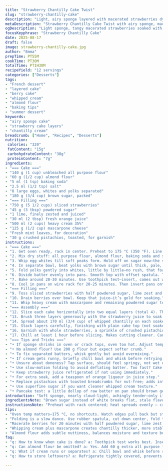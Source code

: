 ```yaml
---
title: "Strawberry Chantilly Cake Twist"
slug: "strawberry-chantilly-cake"
description: "Light, airy sponge layered with macerated strawberries dyed slightly with orange zest. Chantilly whipped cream thickened with mascarpone provides lush texture. Lemon replaced by lime for sharper tang. Brown sugar swaps in to deepen crumb flavor. Garnish with fresh mint leaves and crushed pistachios for crunch; skip thyme. Egg whites separated for firmer sponge lift. Baking time tweaked; tactile test key to avoid dry edges. Maceration juice used both for soaking and glaze. Quick syrup on standby prevents dryness. Ideal for those who want airy cake but crave texture variations. No leavening powder but fine almond flour adds subtle crumb nuttiness. The contrast of creamy, tart, fruity, nutty layers plays well on the palate."
metaDescription: "Strawberry Chantilly Cake Twist with airy sponge, macerated berries, mascarpone cream, crisp pistachios, fresh mint. Sharp lime zest brightens rich layers."
ogDescription: "Light sponge, tangy macerated strawberries soaked with lime juice. Mascarpone chantilly whipped thick, pistachios toasted for crunch. Sharp, fruity, nutty layers."
focusKeyphrase: "Strawberry Chantilly Cake"
date: 2025-08-17
draft: false
image: strawberry-chantilly-cake.jpg
author: "Emma"
prepTime: PT55M
cookTime: PT30M
totalTime: PT1H30M
recipeYield: "12 servings"
categories: ["Desserts"]
tags:
- "French dessert"
- "layered cake"
- "berry cake"
- "whipped cream"
- "almond flour"
- "baking tips"
- "summer dessert"
keywords:
- "airy sponge cake"
- "strawberry cake layers"
- "chantilly cream"
breadcrumb: ["Home", "Recipes", "Desserts"]
nutrition: 
 calories: "320"
 fatContent: "15g"
 carbohydrateContent: "38g"
 proteinContent: "7g"
ingredients:
- "=== Cake ==="
- "140 g (1 cup) unbleached all purpose flour"
- "60 g (1/2 cup) almond flour"
- "5 ml (1 tsp) baking soda"
- "2.5 ml (1/2 tsp) salt"
- "8 large eggs, whites and yolks separated"
- "180 g (3/4 cup) brown sugar, packed"
- "=== Filling ==="
- "750 g (5 1/2 cups) sliced strawberries"
- "45 g (3 tbsp) powdered sugar"
- "1 lime, finely zested and juiced"
- "30 ml (2 tbsp) fresh orange juice"
- "500 ml (2 cups) heavy cream 35%"
- "125 g (1/2 cup) mascarpone cheese"
- "Fresh mint leaves, for decoration"
- "30 g crushed pistachios, toasted, for garnish"
instructions:
- "=== Cake ==="
- "1. Get oven ready, rack in center. Preheat to 175 °C (350 °F). Line two 20 cm (8 inch) springform pans with parchment; no greasing. Egg white foam hates grease. I learned this after one flop."
- "2. Mix dry stuff: all purpose flour, almond flour, baking soda and salt. Almond flour adds texture, skip if nut allergy—sub extra flour instead but cake loses depth."
- "3. Whip egg whites till soft peaks form. Hold off on sugar now—the secret is gradual addition to not deflate foam. Set aside."
- "4. In separate bowl, beat yolks with brown sugar until thick, pale, and ribbon stage (about 8 minutes). The brown sugar gives richer caramel notes compared to white. Creaminess visible and silk-like texture important."
- "5. Fold yolks gently into whites, little by little—no rush, that foam is fragile. Then, sift dry ingredients over mixture and delicately fold in with a spatula, preserving air. Don’t overfold or you get dense cake. This takes practice but watch mixture lose volume, stop."
- "6. Divide batter evenly into pans. Smooth top with offset spatula. Tap pans softly on counter to release big air bubbles."
- "7. Bake around 28-30 minutes. Use toothpick test—insert, comes out with few moist crumbs, NOT gooey batter. Edges will pull back slightly from pan when ready. Color should be pale gold, not brown."
- "8. Cool in pans on wire rack for 20-25 minutes. Then invert pans onto rack to loosen layers. Removing too soon causes breakage, too late traps moisture leading to sogginess."
- "=== Filling ==="
- "9. Toss sliced strawberries with half powdered sugar, lime zest and juice, and orange juice. Let macerate 20 minutes. The mixture should start releasing shiny, tangy juice."
- "10. Drain berries over bowl. Keep that juice—it’s gold for soaking."
- "11. Whip heavy cream with mascarpone and remaining powdered sugar to firm peaks. Mascarpone stabilizes cream, keeps it from melting too fast—lesson from last summer’s heatwave disaster."
- "=== Assembly ==="
- "12. Slice each cake horizontally into two equal layers (total 4). This creates more surfaces for juicy layers."
- "13. Brush three layers generously with the strawberry juice to soak but don’t drown; powder puff sensation is what you want. Use a pastry or silicone brush."
- "14. Spread about 170 ml (3/4 cup) of whipped chantilly on each soaked layer and scatter macerated strawberries evenly over cream."
- "15. Stack layers carefully, finishing with plain cake top (not soaked). Seal cake with remaining chantilly cream all over sides and top for smooth finish."
- "16. Garnish with whole strawberries, a sprinkle of crushed pistachios for texture contrast, and sprigs of fresh mint for brightness."
- "17. Chill at least 1 hour before slicing. Makes cutting cleaner. Can prep a day ahead; flavors meld."
- "=== Tips and Tricks ==="
- "• If sponge shrinks in oven or crack tops, oven too hot. Adjust temperature down 5 °C next time."
- "• No almond flour? Use 200 g flour but expect softer crumb."
- "• To fix separated batters, whisk gently but avoid overmixing."
- "• If cream gets runny, briefly chill bowl and whisk before retrying."
- "• Unsure about doneness? Tap surface, should feel springy, not wet or wobbly."
- "• Use slow-motion folding to avoid deflating batter. Too fast? Cake heavy, dense."
- "• Keep strawberry juice refrigerated if not using immediately."
- "• For extra soak, add a teaspoon of orange liqueur in juice step."
- "• Replace pistachios with toasted breadcrumbs for nut-free; adds intriguing crunch."
- "• Use superfine sugar if you want cleaner whipped cream texture."
- "• Pancake test: a little dollop of raw batter on pan should brown gently—not burn or stay raw."
introduction: "Soft sponge, nearly cloud-light, achingly tender—only if you respect eggs and gentle folding. Brown sugar swapped for complexity, lime juice replacing lemon zests that got boring last year. Fresh mint and pistachio for new crunch dimension. Maceration’s juicy flood mixes sharp citrus with fruit sweetness. Cake layers cut thin to drink juice rather than shrug off moisture. Telegram from the oven: sniff the scent, count 28 minutes, but trust your senses—poke test tells more than clock. Adding almond flour? Subtle nuttiness sneaks in, fiber, moisture stays balanced. Cream whipped with mascarpone instead of sugar alone saves disaster during late summer heatwaves, thickens like silk. No shortcuts; the way egg whites are whipped, whipped again with yolks, folds gently, makes the crumb dance. You’ve read tricks; you’ve failed once. Next, nail it. Gentle steps, loud buzz mixer, quiet folding sprints, timing tweaks. I learned the hard way. The result? Layers sing in contrast—airy sponge, bright tangy berries, luscious cream—each bite. No heavy butter here, no slipping off bacon."
ingredientsNote: "Brown sugar instead of white breaks flat, stale flavors with caramel notes, but if unavailable use coconut sugar or organic white and add 1 tsp molasses. Almond flour balances moisture and texture but omit for allergy and add 60 g more flour, expect softer crumb. Baking soda substitutes baking powder to provide gentle lift without metallic acid bitterness; stop if cake tastes off, switch to double action baking powder. Lime juice swaps anywhere lemon mentioned, sharper profile, zest often ignored but critical. Mascarpone with cream creates thick chantilly, more stable, avoids meltdown; skip mascarpone and add cream stabilizer or whip longer but risk graininess. Fresh mint instead of thyme brightens, reduces sharpness; thyme lends rustic herbal tone if desired. Pistachios add crunch, toasted enhances oils and flavor; swap for toasted almonds or breadcrumbs to suit allergies or preferences."
instructionsNote: "Preheat with rack centered; heat spreads evenly — crucial. Line pans carefully; parchment prevents dreaded sticking without oil greasing that kills meringue lift. Egg whites beaten to soft peak then sugar folded in carefully to form thick meringue, yielding stable sponge. Separate yolks and whites properly; any yolk in whites ruins foaming power. Brown sugar takes time melting, so longer beating 8 min helps dissolve granules, creating light batter. Folding is art: use rubber spatula, cut down middle, fold in thirds, turn bowl slowly, repeat. Baking: watch edges pulling slightly, top golden but not browned, springs back lightly when finger pressed. Slight wobble means underbaked—wait or increase time by 2-3 min increments. Cooling upside down avoids shrinkage and collapsing. Macerating berries draws out sweet juices, essential for soaking sponge layers fully. Drain juice well to avoid soggy mess. Whip cream and mascarpone cold, slowly increasing speed until firm peaks form. Assemble on flat board, gently layer, soak with brush, spread cream and berries, stack carefully to avoid collapse. Chill reduces cream run-off when slicing. Serve with patience, a sharp serrated knife, cleanup is easier if re-chilled after slicing. Avoid over soaking layers; can turn mushy rather than tender."
tips:
- "Oven temp matters—175 °C, no shortcuts. Watch edges pull back but stay pale gold, hint of bounce on top. Toothpick with moist crumbs is key; gooey means underbaked, dry edges mean too long. Check around 28 minutes; every oven’s a beast. Don’t trust timer only. Parchment essential, no grease. Egg white foam will deflate with fat or grease, careful separation is critical; a trace yolk kills lift."
- "Folding is a slow dance. Use rubber spatula, cut down center, fold thirds, slow circular motion around bowl. Air lost fast if rushed or aggressive. Adding dry mix in thirds helps control volume but keep delicate. I learned folding step-by-step after one dense flop. Don’t overmix or sponge dies; you can see mixture lose volume, stop immediately. Slow, patient turns win over. Whip whites to soft peak only, add sugar last, gradually, else foam weak."
- "Macerate berries for 20 minutes with half powdered sugar, lime zest and juice plus orange juice. Juice drains naturally shiny, sharp. Don’t waste it—use for soaking sponge layers, brush lightly—drowning ruins texture. For extra soak, add tablespoon orange liqueur if desired; scent lifts layers. Whole strawberries scatter in cream for texture contrast, balance tartness with richness. Keep juice chilled to hold freshness if assembly delayed."
- "Whipping cream plus mascarpone creates chantilly thicker, more stable. Scoop cold cream and mascarpone chilled, whip slow till firm peaks form, avoid overwhip or grainy. Skip mascarpone, add stabilizer or whip longer, but risk runny or gritty. Brown sugar in yolks takes longer to dissolve, so 8 minutes beating helps smooth light batter. Brown sugar adds deeper notes versus white’s flat sweetness; if unavailable, sub coconut sugar or white plus 1 tsp molasses."
- "Almond flour adds subtle nuttiness, balances moisture and texture but allergy? Omit, add 60 g extra all purpose flour, expect softer crumb, less chew. Baking soda provides gentle lift without metallic taste if fresh; switch to double action baking powder if taste weird. Cooling upside down prevents shrinking, collapsing—hard lesson learned. Slice cake horizontally into thin layers to soak evenly. Chill at least 1 hour before slicing—clean cuts need firm cream. Always use serrated knife, sharp and steady."
faq:
- "q: How to know when cake is done? a: Toothpick test works best. Insert it mid-layer, few moist crumbs cling but no raw batter. Edges pulling back slightly from pan signal readiness. Color pale gold, top bounce lightly. Avoid browned edges. Tap surface, should feel springy, not wet or wobbly. Oven temps differ; check early at 28 minutes, adjust by increments of 2-3 mins if needed."
- "q: Can almond flour be omitted? a: Yes. Add 60 g extra all purpose flour instead. Expect softer, less textured crumb. Almond flour adds nuttiness and moisture balance. Allergies call for substitute. Don’t replace it with whole wheat or coarse flours, changes outcome. Also watch batter consistency; thicker than usual is normal when swapping."
- "q: What if cream runs or separates? a: Chill bowl and whisk before retrying. Mascarpone helps stabilize but overwhipping risks grainy texture. If no mascarpone, add cream stabilizer or whip longer carefully. Avoid overheating cream. Cold ingredients key for stable chantilly. Runny cream spells failure in assembly; chill cake well to firm up layers before cutting."
- "q: How to store leftovers? a: Refrigerate tightly covered, prevents drying and fridge odors. Can freeze individual slices wrapped well, thaw overnight in fridge but texture changes, cream less firm. Best consumed within 2-3 days fresh. Let chilled cake sit at room temp 10 minutes before serving for flavor. Avoid longer storage; whipped cream loses texture and berries soften making cake soggy."

---
```

